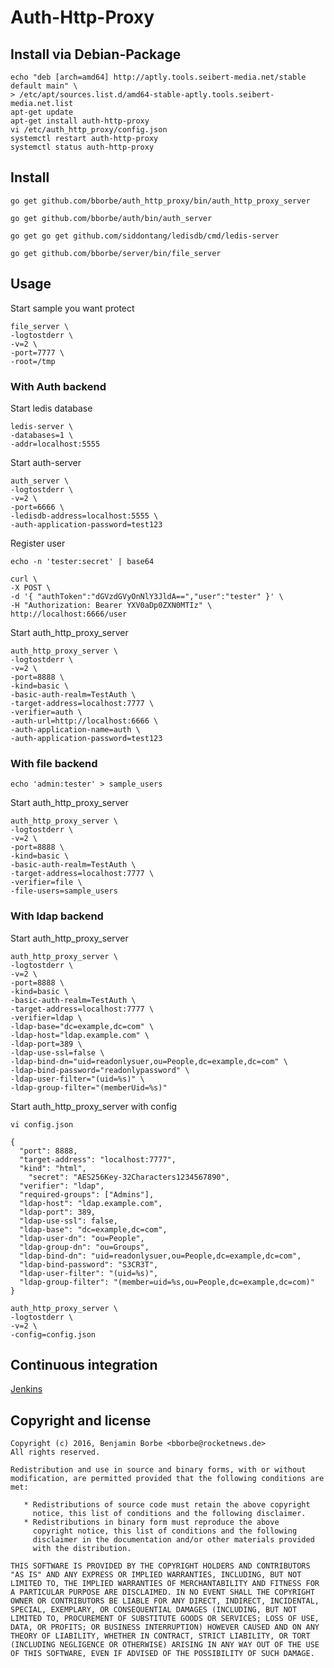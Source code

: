 # Auth-Http-Proxy

## Install via Debian-Package

```
echo "deb [arch=amd64] http://aptly.tools.seibert-media.net/stable default main" \
> /etc/apt/sources.list.d/amd64-stable-aptly.tools.seibert-media.net.list
apt-get update
apt-get install auth-http-proxy
vi /etc/auth_http_proxy/config.json
systemctl restart auth-http-proxy
systemctl status auth-http-proxy
```

## Install

`go get github.com/bborbe/auth_http_proxy/bin/auth_http_proxy_server`

`go get github.com/bborbe/auth/bin/auth_server`

`go get go get github.com/siddontang/ledisdb/cmd/ledis-server`

`go get github.com/bborbe/server/bin/file_server`

## Usage

Start sample you want protect

```
file_server \
-logtostderr \
-v=2 \
-port=7777 \
-root=/tmp
```

### With Auth backend 

Start ledis database

```
ledis-server \
-databases=1 \
-addr=localhost:5555
```

Start auth-server

```
auth_server \
-logtostderr \
-v=2 \
-port=6666 \
-ledisdb-address=localhost:5555 \
-auth-application-password=test123
```

Register user

`echo -n 'tester:secret' | base64`

```
curl \
-X POST \
-d '{ "authToken":"dGVzdGVyOnNlY3JldA==","user":"tester" }' \
-H "Authorization: Bearer YXV0aDp0ZXN0MTIz" \
http://localhost:6666/user
```

Start auth_http_proxy_server

```
auth_http_proxy_server \
-logtostderr \
-v=2 \
-port=8888 \
-kind=basic \
-basic-auth-realm=TestAuth \
-target-address=localhost:7777 \
-verifier=auth \
-auth-url=http://localhost:6666 \
-auth-application-name=auth \
-auth-application-password=test123
```

### With file backend

`echo 'admin:tester' > sample_users`

Start auth_http_proxy_server

```
auth_http_proxy_server \
-logtostderr \
-v=2 \
-port=8888 \
-kind=basic \
-basic-auth-realm=TestAuth \
-target-address=localhost:7777 \
-verifier=file \
-file-users=sample_users
```

### With ldap backend

Start auth_http_proxy_server

```
auth_http_proxy_server \
-logtostderr \
-v=2 \
-port=8888 \
-kind=basic \
-basic-auth-realm=TestAuth \
-target-address=localhost:7777 \
-verifier=ldap \
-ldap-base="dc=example,dc=com" \
-ldap-host="ldap.example.com" \
-ldap-port=389 \
-ldap-use-ssl=false \
-ldap-bind-dn="uid=readonlysuer,ou=People,dc=example,dc=com" \
-ldap-bind-password="readonlypassword" \
-ldap-user-filter="(uid=%s)" \
-ldap-group-filter="(memberUid=%s)"
```

Start auth_http_proxy_server with config


`vi config.json`

```
{
  "port": 8888,
  "target-address": "localhost:7777",
  "kind": "html",
	"secret": "AES256Key-32Characters1234567890",
  "verifier": "ldap",
  "required-groups": ["Admins"],
  "ldap-host": "ldap.example.com",
  "ldap-port": 389,
  "ldap-use-ssl": false,
  "ldap-base": "dc=example,dc=com",
  "ldap-user-dn": "ou=People",
  "ldap-group-dn": "ou=Groups",
  "ldap-bind-dn": "uid=readonlysuer,ou=People,dc=example,dc=com",
  "ldap-bind-password": "S3CR3T",
  "ldap-user-filter": "(uid=%s)",
  "ldap-group-filter": "(member=uid=%s,ou=People,dc=example,dc=com)"
}
```

```
auth_http_proxy_server \
-logtostderr \
-v=2 \
-config=config.json
```

## Continuous integration

[Jenkins](https://www.benjamin-borbe.de/jenkins/job/Go-Auth-Http-Proxy/)

## Copyright and license

    Copyright (c) 2016, Benjamin Borbe <bborbe@rocketnews.de>
    All rights reserved.
    
    Redistribution and use in source and binary forms, with or without
    modification, are permitted provided that the following conditions are
    met:
    
       * Redistributions of source code must retain the above copyright
         notice, this list of conditions and the following disclaimer.
       * Redistributions in binary form must reproduce the above
         copyright notice, this list of conditions and the following
         disclaimer in the documentation and/or other materials provided
         with the distribution.

    THIS SOFTWARE IS PROVIDED BY THE COPYRIGHT HOLDERS AND CONTRIBUTORS
    "AS IS" AND ANY EXPRESS OR IMPLIED WARRANTIES, INCLUDING, BUT NOT
    LIMITED TO, THE IMPLIED WARRANTIES OF MERCHANTABILITY AND FITNESS FOR
    A PARTICULAR PURPOSE ARE DISCLAIMED. IN NO EVENT SHALL THE COPYRIGHT
    OWNER OR CONTRIBUTORS BE LIABLE FOR ANY DIRECT, INDIRECT, INCIDENTAL,
    SPECIAL, EXEMPLARY, OR CONSEQUENTIAL DAMAGES (INCLUDING, BUT NOT
    LIMITED TO, PROCUREMENT OF SUBSTITUTE GOODS OR SERVICES; LOSS OF USE,
    DATA, OR PROFITS; OR BUSINESS INTERRUPTION) HOWEVER CAUSED AND ON ANY
    THEORY OF LIABILITY, WHETHER IN CONTRACT, STRICT LIABILITY, OR TORT
    (INCLUDING NEGLIGENCE OR OTHERWISE) ARISING IN ANY WAY OUT OF THE USE
    OF THIS SOFTWARE, EVEN IF ADVISED OF THE POSSIBILITY OF SUCH DAMAGE.
